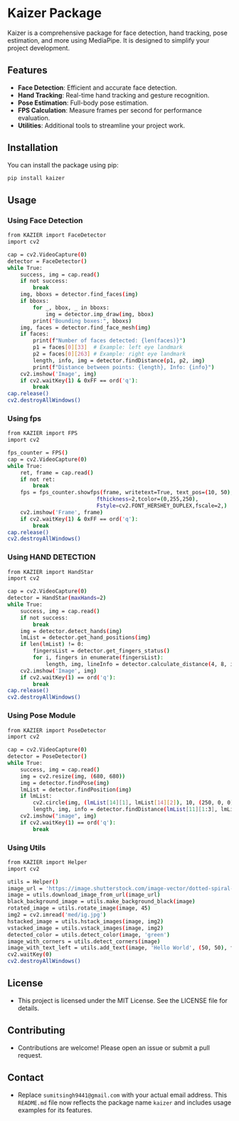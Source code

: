 # Kaizer Package

Kaizer is a comprehensive package for face detection, hand tracking, pose estimation, and more using MediaPipe. It is designed to simplify your project development.

## Features
- **Face Detection**: Efficient and accurate face detection.
- **Hand Tracking**: Real-time hand tracking and gesture recognition.
- **Pose Estimation**: Full-body pose estimation.
- **FPS Calculation**: Measure frames per second for performance evaluation.
- **Utilities**: Additional tools to streamline your project work.

## Installation

You can install the package using pip:

```bash
pip install kaizer
```

## Usage
### Using Face Detection
```bash
from KAZIER import FaceDetector 
import cv2

cap = cv2.VideoCapture(0)
detector = FaceDetector()
while True:
    success, img = cap.read()
    if not success:
        break
    img, bboxs = detector.find_faces(img)
    if bboxs:
        for _, bbox, _ in bboxs:
            img = detector.imp_draw(img, bbox)
        print("Bounding boxes:", bboxs)
    img, faces = detector.find_face_mesh(img)
    if faces:
        print(f"Number of faces detected: {len(faces)}")
        p1 = faces[0][33]  # Example: left eye landmark
        p2 = faces[0][263] # Example: right eye landmark
        length, info, img = detector.findDistance(p1, p2, img)
        print(f"Distance between points: {length}, Info: {info}")
    cv2.imshow('Image', img)
    if cv2.waitKey(1) & 0xFF == ord('q'):
        break
cap.release()
cv2.destroyAllWindows()
```


### Using fps
```bash
from KAZIER import FPS
import cv2

fps_counter = FPS()
cap = cv2.VideoCapture(0)
while True:
    ret, frame = cap.read()
    if not ret:
        break
    fps = fps_counter.showfps(frame, writetext=True, text_pos=(10, 50),
                            fthickness=2,tcolor=(0,255,250),
                            Fstyle=cv2.FONT_HERSHEY_DUPLEX,fscale=2,)
    cv2.imshow('Frame', frame)
    if cv2.waitKey(1) & 0xFF == ord('q'):
        break
cap.release()
cv2.destroyAllWindows()
```

### Using HAND DETECTION
```bash
from KAZIER import HandStar
import cv2

cap = cv2.VideoCapture(0)
detector = HandStar(maxHands=2)
while True:
    success, img = cap.read()
    if not success:
        break
    img = detector.detect_hands(img)
    lmList = detector.get_hand_positions(img)
    if len(lmList) != 0:
        fingersList = detector.get_fingers_status()
        for i, fingers in enumerate(fingersList):
            length, img, lineInfo = detector.calculate_distance(4, 8, img, handNo=i)
    cv2.imshow('Image', img)
    if cv2.waitKey(1) == ord('q'):
        break
cap.release()
cv2.destroyAllWindows()
```

### Using Pose Module
```bash
from KAZIER import PoseDetector
import cv2

cap = cv2.VideoCapture(0)
detector = PoseDetector()
while True:
    success, img = cap.read()
    img = cv2.resize(img, (680, 680))
    img = detector.findPose(img)
    lmList = detector.findPosition(img)
    if lmList:
        cv2.circle(img, (lmList[14][1], lmList[14][2]), 10, (250, 0, 0), cv2.FILLED)
        length, img, info = detector.findDistance(lmList[11][1:3], lmList[15][1:3], img=img, color=(255, 0, 0), scale=10)
    cv2.imshow("image", img)
    if cv2.waitKey(1) == ord('q'):
        break
```

### Using Utils
```bash
from KAZIER import Helper
import cv2

utils = Helper()
image_url = 'https://image.shutterstock.com/image-vector/dotted-spiral-vortex-royaltyfree-images-600w-2227567913.jpg'  # Replace with the actual image URL
image = utils.download_image_from_url(image_url)
black_background_image = utils.make_background_black(image)
rotated_image = utils.rotate_image(image, 45)
img2 = cv2.imread('med/ig.jpg')  
hstacked_image = utils.hstack_images(image, img2)
vstacked_image = utils.vstack_images(image, img2)
detected_color = utils.detect_color(image, 'green')
image_with_corners = utils.detect_corners(image)
image_with_text_left = utils.add_text(image, 'Hello World', (50, 50), font_name='hershey_triplex', color_name='blue', align='left')
cv2.waitKey(0)
cv2.destroyAllWindows()
```
## License
- This project is licensed under the MIT License. See the LICENSE file for details.

## Contributing
- Contributions are welcome! Please open an issue or submit a pull request.

## Contact
- Replace `sumitsingh9441@gmail.com` with your actual email address. This `README.md` file now reflects the package name `kaizer` and includes usage examples for its features.
